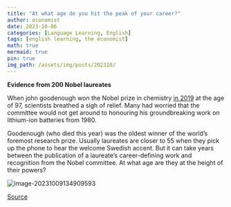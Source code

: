 ```yaml
---
title: "At what age do you hit the peak of your career?"
author: economist
date: 2023-10-06
categories: [Language Learning, English]
tags: [english learning, the economist]
math: true
mermaid: true
pin: true
img_path: /assets/img/posts/202310/
---
```




**Evidence from 200 Nobel laureates**



When john goodenough won the Nobel prize in chemistry [in 2019](https://www.economist.com/science-and-technology/2019/10/12/batteries-exoplanets-cosmology-and-cell-biology-win-nobel-laurels) at the age of 97, scientists breathed a sigh of relief. Many had worried that the committee would not get around to honouring his groundbreaking work on lithium-ion batteries from 1980.

Goodenough (who died this year) was the oldest winner of the world’s foremost research prize. Usually laureates are closer to 55 when they pick up the phone to hear the welcome Swedish accent. But it can take years between the publication of a laureate’s career-defining work and recognition from the Nobel committee. At what age are they at the height of their powers?



![image-20231009134909593](image-20231009134909593.png)



[Source](https://www.economist.com/graphic-detail/2023/10/06/at-what-age-do-you-hit-the-peak-of-your-career)



